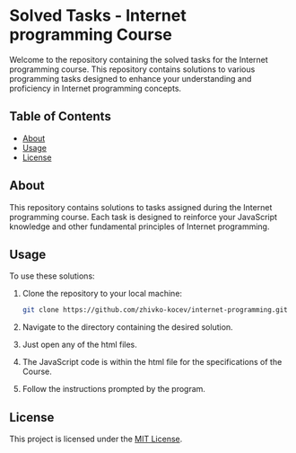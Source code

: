 # Solved Tasks - Internet programming Course

Welcome to the repository containing the solved tasks for the Internet programming course. This repository contains solutions to various programming tasks designed to enhance your understanding and proficiency in Internet programming concepts.

## Table of Contents

- [About](#about)
- [Usage](#usage)
- [License](#license)

## About

This repository contains solutions to tasks assigned during the Internet programming course. Each task is designed to reinforce your JavaScript knowledge and other fundamental principles of Internet programming.

## Usage

To use these solutions:

1. Clone the repository to your local machine:

   ```bash
   git clone https://github.com/zhivko-kocev/internet-programming.git
   ```

2. Navigate to the directory containing the desired solution.

3. Just open any of the html files.

4. The JavaScript code is within the html file for the specifications of the Course.

5. Follow the instructions prompted by the program.

## License

This project is licensed under the [MIT License](LICENSE).
